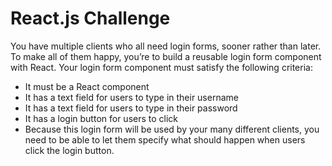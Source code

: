 # React.js Challenge
You have multiple clients who all need login forms, sooner rather than later. To make all of them
happy, you’re to build a reusable login form component with React.
Your login form component must satisfy the following criteria:
- It must be a React component
- It has a text field for users to type in their username
- It has a text field for users to type in their password
- It has a login button for users to click
- Because this login form will be used by your many different clients, you need to be able to let
them specify what should happen when users click the login button.

